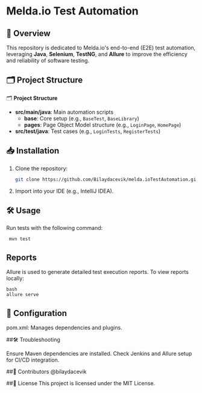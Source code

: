 # Melda.io Test Automation

## 📖 Overview
This repository is dedicated to Melda.io's end-to-end (E2E) test automation, leveraging **Java**, **Selenium**, **TestNG**, and **Allure** to improve the efficiency and reliability of software testing.

## 🗂️ Project Structure
🗂️ **Project Structure**  
- **src/main/java**: Main automation scripts  
  - **base**: Core setup (e.g., `BaseTest`, `BaseLibrary`)
  - **pages**: Page Object Model structure (e.g., `LoginPage`, `HomePage`)
- **src/test/java**: Test cases (e.g., `LoginTests`, `RegisterTests`)

## 📥 Installation
1. Clone the repository:
   ```bash
   git clone https://github.com/Bilaydacevik/melda.ioTestAutomation.git

2. Import into your IDE (e.g., IntelliJ IDEA).

## 🛠️ Usage
   Run tests with the following command:
   ```
    mvn test
   
   ```
 ## Reports
 Allure is used to generate detailed test execution reports. To view reports locally:

 ```
bash
allure serve

```
## 🔧 Configuration

pom.xml: Manages dependencies and plugins.

##🛠️ Troubleshooting

Ensure Maven dependencies are installed.
Check Jenkins and Allure setup for CI/CD integration.

##👥 Contributors
@bilaydacevik  

##📜 License
This project is licensed under the MIT License.

   

